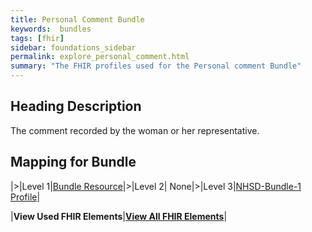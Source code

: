 ```yaml
---
title: Personal Comment Bundle
keywords:  bundles
tags: [fhir]
sidebar: foundations_sidebar
permalink: explore_personal_comment.html
summary: "The FHIR profiles used for the Personal comment Bundle"
---
```


## Heading Description ##
The comment recorded by the woman or her representative.

## Mapping for Bundle ##

|>|Level 1|[Bundle Resource](http://hl7.org/fhir/stu3/bundle.html)|>|Level 2| None|>|Level 3|[NHSD-Bundle-1 Profile](http://xxx)|


|**View Used FHIR Elements**|**[View All FHIR Elements](explore_personal_comment_all.html#mapping-for-bundle)**|

